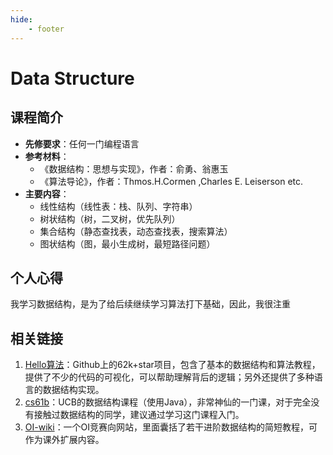 ```yaml
---
hide:
    - footer
---
```

# Data Structure

## 课程简介

- **先修要求**：任何一门编程语言
- **参考材料**：
    - 《数据结构：思想与实现》，作者：俞勇、翁惠玉
    - 《算法导论》，作者：Thmos.H.Cormen ,Charles E. Leiserson etc.
- **主要内容**：
    - 线性结构（线性表：栈、队列、字符串）
    - 树状结构（树，二叉树，优先队列）
    - 集合结构（静态查找表，动态查找表，搜索算法）
    - 图状结构（图，最小生成树，最短路径问题）

## 个人心得

我学习数据结构，是为了给后续继续学习算法打下基础，因此，我很注重

## 相关链接

1. [Hello算法](https://www.hello-algo.com/)：Github上的62k+star项目，包含了基本的数据结构和算法教程，提供了不少的代码的可视化，可以帮助理解背后的逻辑；另外还提供了多种语言的数据结构实现。
2. [cs61b](https://sp18.datastructur.es/)：UCB的数据结构课程（使用Java），非常神仙的一门课，对于完全没有接触过数据结构的同学，建议通过学习这门课程入门。
3. [OI-wiki](https://oi-wiki.org/)：一个OI竞赛向网站，里面囊括了若干进阶数据结构的简短教程，可作为课外扩展内容。